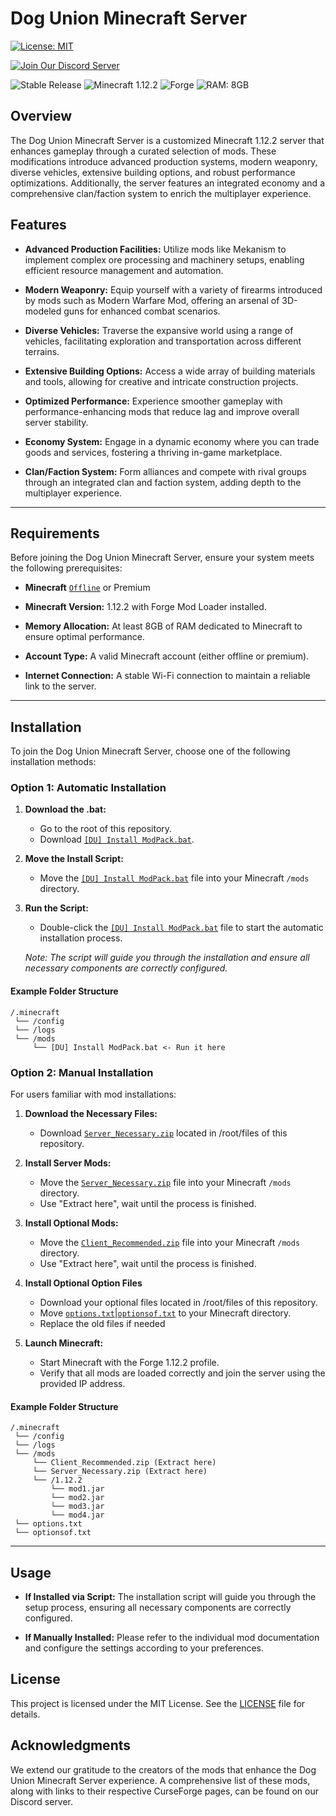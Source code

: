 # Dog Union Minecraft Server

[![License: MIT](https://img.shields.io/badge/License-MIT-yellow.svg)](https://opensource.org/licenses/MIT)

[![Join Our Discord Server](https://img.shields.io/badge/Discord-Join%20Us-7289DA?style=flat&logo=discord&logoColor=white)](https://discord.gg/fREmRmEUTv)

![Stable Release](https://img.shields.io/badge/Release-Stable-success)
![Minecraft 1.12.2](https://img.shields.io/badge/Minecraft-1.12.2-brightgreen)
![Forge](https://img.shields.io/badge/Mod%20Loader-Forge-FF6C37)
![RAM: 8GB](https://img.shields.io/badge/RAM-8GB-blue)

## Overview

The Dog Union Minecraft Server is a customized Minecraft 1.12.2 server that enhances gameplay through a curated selection of mods. These modifications introduce advanced production systems, modern weaponry, diverse vehicles, extensive building options, and robust performance optimizations. Additionally, the server features an integrated economy and a comprehensive clan/faction system to enrich the multiplayer experience.

## Features

- **Advanced Production Facilities:** Utilize mods like Mekanism to implement complex ore processing and machinery setups, enabling efficient resource management and automation.

- **Modern Weaponry:** Equip yourself with a variety of firearms introduced by mods such as Modern Warfare Mod, offering an arsenal of 3D-modeled guns for enhanced combat scenarios.

- **Diverse Vehicles:** Traverse the expansive world using a range of vehicles, facilitating exploration and transportation across different terrains.

- **Extensive Building Options:** Access a wide array of building materials and tools, allowing for creative and intricate construction projects.

- **Optimized Performance:** Experience smoother gameplay with performance-enhancing mods that reduce lag and improve overall server stability.

- **Economy System:** Engage in a dynamic economy where you can trade goods and services, fostering a thriving in-game marketplace.

- **Clan/Faction System:** Form alliances and compete with rival groups through an integrated clan and faction system, adding depth to the multiplayer experience.
---
## Requirements

Before joining the Dog Union Minecraft Server, ensure your system meets the following prerequisites:
- **Minecraft** [`Offline`](https://www.dropbox.com/scl/fi/t8fa87p6ydaavq8smnvk8/TLegacy_Portable.zip?rlkey=xwiv33t6qhovqf5uem8zvg1my&st=n7z85bt4&dl=1) or Premium

- **Minecraft Version:** 1.12.2 with Forge Mod Loader installed.

- **Memory Allocation:** At least 8GB of RAM dedicated to Minecraft to ensure optimal performance.

- **Account Type:** A valid Minecraft account (either offline or premium).

- **Internet Connection:** A stable Wi-Fi connection to maintain a reliable link to the server.
---
## Installation

To join the Dog Union Minecraft Server, choose one of the following installation methods:

### Option 1: Automatic Installation

1. **Download the .bat:**
   - Go to the root of this repository.
   - Download [`[DU] Install ModPack.bat`](https://github.com/AlchemistChief/MC_DogUnion_ModPack/blob/main/%5BDU%5D%20Install%20ModPack.bat).

2. **Move the Install Script:**
   - Move the [`[DU] Install ModPack.bat`](https://github.com/AlchemistChief/MC_DogUnion_ModPack/blob/main/%5BDU%5D%20Install%20ModPack.bat) file into your Minecraft `/mods` directory.

3. **Run the Script:**
   - Double-click the [`[DU] Install ModPack.bat`](https://github.com/AlchemistChief/MC_DogUnion_ModPack/blob/main/%5BDU%5D%20Install%20ModPack.bat) file to start the automatic installation process.

   _Note: The script will guide you through the installation and ensure all necessary components are correctly configured._
   
#### Example Folder Structure
```
/.minecraft
 └── /config
 └── /logs
 └── /mods
     └── [DU] Install ModPack.bat <- Run it here
```
### Option 2: Manual Installation

For users familiar with mod installations:

1. **Download the Necessary Files:**
   - Download [`Server_Necessary.zip`](https://www.dropbox.com/scl/fi/uv40o6xnr1rrp7hbzjbzm/Server_Necessary.zip?rlkey=0brngq151buti04yoe8tg4m9z&st=q2eyzn1c&dl=1) located in /root/files of this repository.

2. **Install Server Mods:**
   - Move the [`Server_Necessary.zip`](https://www.dropbox.com/scl/fi/uv40o6xnr1rrp7hbzjbzm/Server_Necessary.zip?rlkey=0brngq151buti04yoe8tg4m9z&st=q2eyzn1c&dl=1) file into your Minecraft `/mods` directory.
   - Use "Extract here", wait until the process is finished.

3. **Install Optional Mods:**
   - Move the [`Client_Recommended.zip`](https://github.com/AlchemistChief/MC_DogUnion_ModPack/raw/refs/heads/main/files/Client_Recommended.zip) file into your Minecraft `/mods` directory.
   - Use "Extract here", wait until the process is finished.
4. **Install Optional Option Files**
   - Download your optional files located in /root/files of this repository.
   - Move [`options.txt`](https://github.com/AlchemistChief/MC_DogUnion_ModPack/raw/refs/heads/main/files/options.txt)|[`optionsof.txt`](https://github.com/AlchemistChief/MC_DogUnion_ModPack/raw/refs/heads/main/files/optionsof.txt) to your Minecraft directory.
   - Replace the old files if needed

5. **Launch Minecraft:**
   - Start Minecraft with the Forge 1.12.2 profile.
   - Verify that all mods are loaded correctly and join the server using the provided IP address.

#### Example Folder Structure

```
/.minecraft
 └── /config
 └── /logs
 └── /mods
     └── Client_Recommended.zip (Extract here)
     └── Server_Necessary.zip (Extract here)
     └── /1.12.2
         └── mod1.jar
         └── mod2.jar
         └── mod3.jar
         └── mod4.jar
 └── options.txt
 └── optionsof.txt
```

---


## Usage

- **If Installed via Script:** The installation script will guide you through the setup process, ensuring all necessary components are correctly configured.

- **If Manually Installed:** Please refer to the individual mod documentation and configure the settings according to your preferences.

## License

This project is licensed under the MIT License. See the [LICENSE](LICENSE) file for details.

## Acknowledgments

We extend our gratitude to the creators of the mods that enhance the Dog Union Minecraft Server experience. A comprehensive list of these mods, along with links to their respective CurseForge pages, can be found on our Discord server. 
